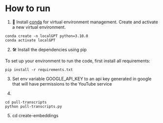 # How to run
1. 🐍 Install [conda](https://www.anaconda.com/download) for virtual environment management. Create and activate a new virtual environment.

```shell
conda create -n localGPT python=3.10.0
conda activate localGPT
```

2. 🛠️ Install the dependencies using pip

To set up your environment to run the code, first install all requirements:

```shell
pip install -r requirements.txt
```

3. Set env variable GOOGLE_API_KEY to an api key generated in google that will have permissions to the YouTube service

4.
```shell
cd pull-transcripts
python pull-transcripts.py
```

5. cd create-embeddings
